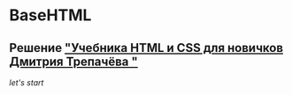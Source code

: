 # BaseHTML
## Решение ["Учебника HTML и CSS для новичков Дмитрия Трепачёва "](https://code.mu/ru/markup/book/prime/)
_*let's start*_

